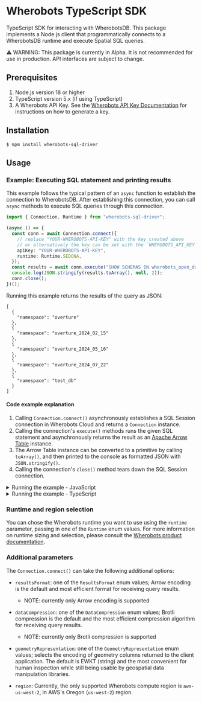 # Wherobots TypeScript SDK

TypeScript SDK for interacting with WherobotsDB. This package implements a Node.js
client that programmatically connects to a WherobotsDB runtime and execute Spatial SQL queries.

:warning: WARNING: This package is currently in Alpha. It is not recommended for use in production.
API interfaces are subject to change.

## Prerequisites

1. Node.js version 18 or higher
1. TypeScript version 5.x (if using TypeScript)
1. A Wherobots API Key. See the [Wherobots API Key Documentation](https://docs.wherobots.com/latest/get-started/api-keys/)
   for instructions on how to generate a key.

## Installation

```
$ npm install wherobots-sql-driver
```

## Usage

### Example: Executing SQL statement and printing results

This example follows the typical pattern of an `async` function to establish the connection to WherobotsDB.
After establishing this connection, you can call `async` methods to execute SQL queries through this connection.

```ts
import { Connection, Runtime } from "wherobots-sql-driver";

(async () => {
  const conn = await Connection.connect({
    // replace "YOUR-WHEROBOTS-API-KEY" with the key created above
    // or alternatively the key can be set with the `WHEROBOTS_API_KEY` environment variable
    apiKey: "YOUR-WHEROBOTS-API-KEY",
    runtime: Runtime.SEDONA,
  });
  const results = await conn.execute("SHOW SCHEMAS IN wherobots_open_data");
  console.log(JSON.stringify(results.toArray(), null, 2));
  conn.close();
})();
```

Running this example returns the results of the query as JSON:

```
[
  {
    "namespace": "overture"
  },
  {
    "namespace": "overture_2024_02_15"
  },
  {
    "namespace": "overture_2024_05_16"
  },
  {
    "namespace": "overture_2024_07_22"
  },
  {
    "namespace": "test_db"
  }
]
```

#### Code example explanation

1. Calling `Connection.connect()` asynchronously establishes a SQL Session connection
   in Wherobots Cloud and returns a `Connection` instance.
1. Calling the connection's `execute()` methods runs the given SQL statement and
   asynchronously returns the result as an [Apache Arrow Table](https://arrow.apache.org/docs/js/classes/Arrow_dom.Table.html) instance.
1. The Arrow Table instance can be converted to a primitive by calling `toArray()`, and then printed
   to the console as formatted JSON with `JSON.stringify()`.
1. Calling the connection's `close()` method tears down the SQL Session connection.

<details>
  <summary>Running the example - JavaScript</summary>

1. Paste the contents of the above code example into a file called `wherobots-example.js`
1. Run the example with: `node wherobots-example.js`
</details>

<details>
  <summary>Running the example - TypeScript</summary>

1. Paste the contents of the above code example into a file called `wherobots-example.ts`
1. Run the example with: `npx tsx wherobots-example.ts`
</details>

### Runtime and region selection

You can chose the Wherobots runtime you want to use using the `runtime`
parameter, passing in one of the `Runtime` enum values. For more
information on runtime sizing and selection, please consult the
[Wherobots product documentation](https://docs.wherobots.com).

### Additional parameters

The `Connection.connect()` can take the following additional options:

- `resultsFormat`: one of the `ResultsFormat` enum values;
  Arrow encoding is the default and most efficient format for
  receiving query results.

  - NOTE: currently only Arrow encoding is supported

- `dataCompression`: one of the `DataCompression` enum values; Brotli
  compression is the default and the most efficient compression
  algorithm for receiving query results.

  - NOTE: currently only Brotli compression is supported

- `geometryRepresentation`: one of the `GeometryRepresentation` enum
  values; selects the encoding of geometry columns returned to the
  client application. The default is EWKT (string) and the most
  convenient for human inspection while still being usable by
  geospatial data manipulation libraries.

- `region`: Currently, the only supported Wherobots compute region is `aws-us-west-2`,
  in AWS's Oregon (`us-west-2`) region.

